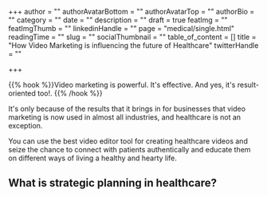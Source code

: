 +++
author = ""
authorAvatarBottom = ""
authorAvatarTop = ""
authorBio = ""
category = ""
date = ""
description = ""
draft = true
featImg = ""
featImgThumb = ""
linkedinHandle = ""
page = "medical/single.html"
readingTime = ""
slug = ""
socialThumbnail = ""
table_of_content = []
title = "How Video Marketing is influencing the future of Healthcare"
twitterHandle = ""

+++

{{% hook %}}Video marketing is powerful. It's effective. And yes, it's result-oriented too!. {{% /hook %}} <!--more-->

It's only because of the results that it brings in for businesses that video marketing is now used in almost all industries, and healthcare is not an exception.

You can use the best video editor tool for creating healthcare videos and seize the chance to connect with patients authentically and educate them on different ways of living a healthy and hearty life.

## What is strategic planning in healthcare?